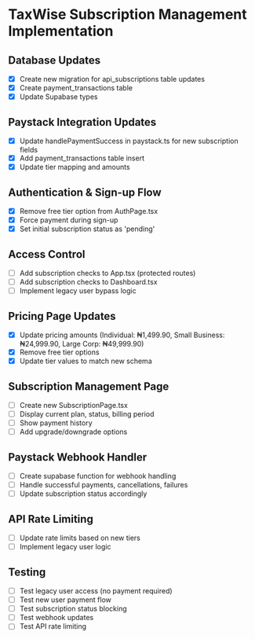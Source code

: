 # TaxWise Subscription Management Implementation

## Database Updates
- [x] Create new migration for api_subscriptions table updates
- [x] Create payment_transactions table
- [x] Update Supabase types

## Paystack Integration Updates
- [x] Update handlePaymentSuccess in paystack.ts for new subscription fields
- [x] Add payment_transactions table insert
- [x] Update tier mapping and amounts

## Authentication & Sign-up Flow
- [x] Remove free tier option from AuthPage.tsx
- [x] Force payment during sign-up
- [x] Set initial subscription status as 'pending'

## Access Control
- [ ] Add subscription checks to App.tsx (protected routes)
- [ ] Add subscription checks to Dashboard.tsx
- [ ] Implement legacy user bypass logic

## Pricing Page Updates
- [x] Update pricing amounts (Individual: ₦1,499.90, Small Business: ₦24,999.90, Large Corp: ₦49,999.90)
- [x] Remove free tier options
- [x] Update tier values to match new schema

## Subscription Management Page
- [ ] Create new SubscriptionPage.tsx
- [ ] Display current plan, status, billing period
- [ ] Show payment history
- [ ] Add upgrade/downgrade options

## Paystack Webhook Handler
- [ ] Create supabase function for webhook handling
- [ ] Handle successful payments, cancellations, failures
- [ ] Update subscription status accordingly

## API Rate Limiting
- [ ] Update rate limits based on new tiers
- [ ] Implement legacy user logic

## Testing
- [ ] Test legacy user access (no payment required)
- [ ] Test new user payment flow
- [ ] Test subscription status blocking
- [ ] Test webhook updates
- [ ] Test API rate limiting
